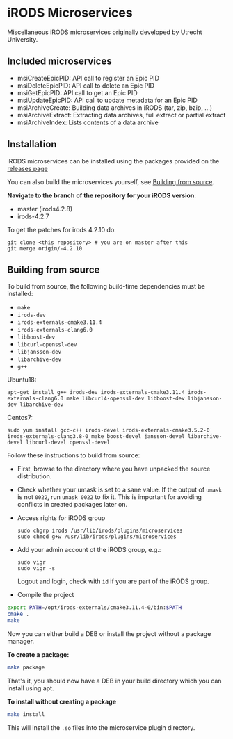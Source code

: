# iRODS Microservices
Miscellaneous iRODS microservices originally developed by Utrecht University.

## Included microservices
  * msiCreateEpicPID: API call to register an Epic PID
  * msiDeleteEpicPID: API call to delete an Epic PID
  * msiGetEpicPID: API call to get an Epic PID
  * msiUpdateEpicPID: API call to update metadata for an Epic PID
  * msiArchiveCreate: Building data archives in iRODS (tar, zip, bzip, ...)
  * msiArchiveExtract: Extracting data archives, full extract or partial extract
  * msiArchiveIndex: Lists contents of a data archive


## Installation
iRODS microservices can be installed using the packages provided on the
[releases page](https://git.wur.nl/rdm-infrastructure/irods-microservices/-/releases)

You can also build the microservices yourself, see [Building from source](#building-from-source).

**Navigate to the branch of the repository for your iRODS version**:
- master (irods4.2.8)
- irods-4.2.7

To get the patches for irods 4.2.10 do:
```
git clone <this repository> # you are on master after this
git merge origin/-4.2.10
```

## Building from source
To build from source, the following build-time dependencies must be installed:

- `make`
- `irods-dev`
- `irods-externals-cmake3.11.4`
- `irods-externals-clang6.0`
- `libboost-dev`
- `libcurl-openssl-dev`
- `libjansson-dev`
- `libarchive-dev`
- `g++`

Ubuntu18:
```
apt-get install g++ irods-dev irods-externals-cmake3.11.4 irods-externals-clang6.0 make libcurl4-openssl-dev libboost-dev libjansson-dev libarchive-dev
```
Centos7:
```
sudo yum install gcc-c++ irods-devel irods-externals-cmake3.5.2-0 irods-externals-clang3.8-0 make boost-devel jansson-devel libarchive-devel libcurl-devel openssl-devel
```

Follow these instructions to build from source:

- First, browse to the directory where you have unpacked the source
  distribution.

- Check whether your umask is set to a sane value. If the output of
  `umask` is not `0022`, run `umask 0022` to fix it. This is important
  for avoiding conflicts in created packages later on.

- Access rights for iRODS group
  ```
  sudo chgrp irods /usr/lib/irods/plugins/microservices
  sudo chmod g+w /usr/lib/irods/plugins/microservices
  ```

- Add your admin account ot the iRODS group, e.g.:
  ```
  sudo vigr
  sudo vigr -s
  ```
  Logout and login, check with `id` if you are part of the iRODS group.
  
- Compile the project
```bash
export PATH=/opt/irods-externals/cmake3.11.4-0/bin:$PATH
cmake .
make
```

Now you can either build a DEB or install the project without a package manager.

**To create a package:**
```bash
make package
```

That's it, you should now have a DEB in your build directory which you can install using apt.

**To install without creating a package**
```bash
make install
```

This will install the `.so` files into the microservice plugin directory.
